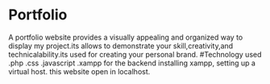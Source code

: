 # Portfolio

A portfolio website provides a visually appealing and organized way to display my project.its allows to demonstrate your skill,creativity,and technicalability.its used for creating your personal
brand.
#Technology used
.php
.css
.javascript
.xampp for the backend
installing xampp, setting up a virtual host.
this website open in localhost.

